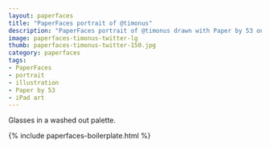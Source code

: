```yaml
---
layout: paperfaces
title: "PaperFaces portrait of @timonus"
description: "PaperFaces portrait of @timonus drawn with Paper by 53 on an iPad."
image: paperfaces-timonus-twitter-lg
thumb: paperfaces-timonus-twitter-150.jpg
category: paperfaces
tags: 
- PaperFaces
- portrait
- illustration
- Paper by 53
- iPad art
---
```


Glasses in a washed out palette.

{% include paperfaces-boilerplate.html %}